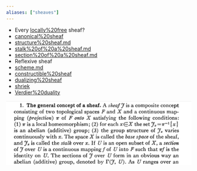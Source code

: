 ```yaml
---
aliases: ["sheaves"]
---
```


- Every [locally%20free](locally%20free) sheaf?
- [canonical%20sheaf](canonical%20sheaf)
- [structure%20sheaf.md](structure%20sheaf.md)
- [stalk%20of%20a%20sheaf.md](stalk%20of%20a%20sheaf.md)
- [section%20of%20a%20sheaf.md](section%20of%20a%20sheaf.md)
- Reflexive sheaf
- [scheme.md](scheme.md)	
- [constructible%20sheaf](constructible%20sheaf)
- [dualizing%20sheaf](dualizing%20sheaf.md)
- [shriek](shriek)
- [Verdier%20duality](Verdier%20duality)

![](_attachments/Pasted%20image%2020210731182304.png)